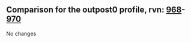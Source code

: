 ## Comparison for the outpost0 profile, rvn: [968](https://github.com/PRO100KatYT/FortniteProfileRevisions/tree/main/profiles/outpost0/968%20outpost0.json)-[970](https://github.com/PRO100KatYT/FortniteProfileRevisions/tree/main/profiles/outpost0/970%20outpost0.json)

No changes
